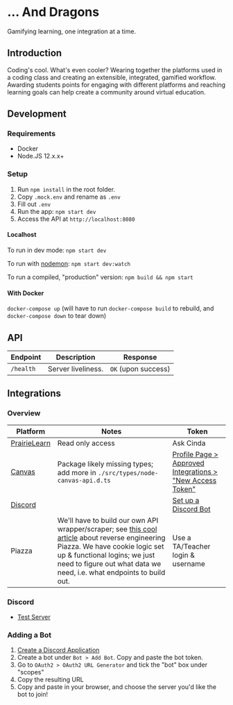 # ... And Dragons

Gamifying learning, one integration at a time.

## Introduction

Coding's cool. What's even cooler? Wearing together the platforms used in a coding class and creating an extensible, integrated, gamified workflow. Awarding students points for engaging with different platforms and reaching learning goals can help create a community around virtual education.

## Development

### Requirements

- Docker
- Node.JS 12.x.x+

### Setup

1. Run `npm install` in the root folder.
2. Copy `.mock.env` and rename as `.env`
3. Fill out `.env`
4. Run the app: `npm start dev`
5. Access the API at `http://localhost:8080`

#### Localhost

To run in dev mode: `npm start dev`

To run with [nodemon](https://nodemon.io/): `npm start dev:watch`

To run a compiled, "production" version: `npm build && npm start`

#### With Docker

`docker-compose up` (will have to run `docker-compose build` to rebuild, and `docker-compose down` to tear down)

## API

| Endpoint  | Description        | Response            |
| --------- | ------------------ | ------------------- |
| `/health` | Server liveliness. | `OK` (upon success) |

## Integrations

### Overview

| Platform                                                           | Notes                                                                                                                                                                                                                                                                                                 | Token                                                                                               |
| ------------------------------------------------------------------ | ----------------------------------------------------------------------------------------------------------------------------------------------------------------------------------------------------------------------------------------------------------------------------------------------------- | --------------------------------------------------------------------------------------------------- |
| [PrairieLearn](https://prairielearn.readthedocs.io/en/latest/api/) | Read only access                                                                                                                                                                                                                                                                                      | Ask Cinda                                                                                           |
| [Canvas](https://canvas.instructure.com/doc/api/)                  | Package likely missing types; add more in `./src/types/node-canvas-api.d.ts`                                                                                                                                                                                                                          | [Profile Page > Approved Integrations > "New Access Token"](https://canvas.ubc.ca/profile/settings) |
| [Discord](https://discordjs.guide/)                                |                                                                                                                                                                                                                                                                                                       | [Set up a Discord Bot](https://discordjs.guide/preparations/setting-up-a-bot-application.html)      |
| Piazza                                                             | We'll have to build our own API wrapper/scraper; see [this cool article](https://hfaran.me/posts/reverse-engineering-piazzas-api/) about reverse engineering Piazza. We have cookie logic set up & functional logins; we just need to figure out what data we need, i.e. what endpoints to build out. | Use a TA/Teacher login & username                                                                   |

### Discord

- [Test Server](https://discord.gg/Fk3tk3n)

### Adding a Bot

1. [Create a Discord Application](https://discord.com/developers/applications)
2. Create a bot under `Bot > Add Bot`. Copy and paste the bot token.
3. Go to `OAuth2 > OAuth2 URL Generator` and tick the "bot" box under "scopes"
4. Copy the resulting URL
5. Copy and paste in your browser, and choose the server you'd like the bot to join!
